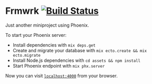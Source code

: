# Frmwrk [![Build Status](https://travis-ci.org/syukronrm/frmwrk.svg?branch=master)](https://travis-ci.org/syukronrm/frmwrk)

Just another miniproject using Phoenix.

To start your Phoenix server:

  * Install dependencies with `mix deps.get`
  * Create and migrate your database with `mix ecto.create && mix ecto.migrate`
  * Install Node.js dependencies with `cd assets && npm install`
  * Start Phoenix endpoint with `mix phx.server`
  
Now you can visit [`localhost:4000`](http://localhost:4000) from your browser.
